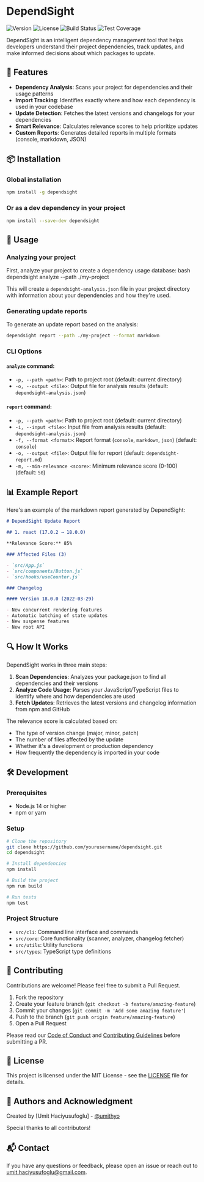 # DependSight

![Version](https://img.shields.io/npm/v/dependsight)
![License](https://img.shields.io/npm/l/dependsight)
![Build Status](https://img.shields.io/github/workflow/status/yourusername/dependsight/build)
![Test Coverage](https://img.shields.io/codecov/c/github/yourusername/dependsight)

DependSight is an intelligent dependency management tool that helps developers understand their project dependencies, track updates, and make informed decisions about which packages to update.

## 🚀 Features

- **Dependency Analysis**: Scans your project for dependencies and their usage patterns
- **Import Tracking**: Identifies exactly where and how each dependency is used in your codebase
- **Update Detection**: Fetches the latest versions and changelogs for your dependencies
- **Smart Relevance**: Calculates relevance scores to help prioritize updates
- **Custom Reports**: Generates detailed reports in multiple formats (console, markdown, JSON)

## 📦 Installation

### Global installation

```bash
npm install -g dependsight
```

### Or as a dev dependency in your project

```bash
npm install --save-dev dependsight
```

## 🔧 Usage

### Analyzing your project

First, analyze your project to create a dependency usage database:
bash
dependsight analyze --path ./my-project

This will create a `dependsight-analysis.json` file in your project directory with information about your dependencies and how they're used.

### Generating update reports

To generate an update report based on the analysis:

```bash
dependsight report --path ./my-project --format markdown
```

### CLI Options

#### `analyze` command:

- `-p, --path <path>`: Path to project root (default: current directory)
- `-o, --output <file>`: Output file for analysis results (default: `dependsight-analysis.json`)

#### `report` command:

- `-p, --path <path>`: Path to project root (default: current directory)
- `-i, --input <file>`: Input file from analysis results (default: `dependsight-analysis.json`)
- `-f, --format <format>`: Report format (`console`, `markdown`, `json`) (default: `console`)
- `-o, --output <file>`: Output file for report (default: `dependsight-report.md`)
- `-m, --min-relevance <score>`: Minimum relevance score (0-100) (default: `50`)

## 📊 Example Report

Here's an example of the markdown report generated by DependSight:

```markdown
# DependSight Update Report

## 1. react (17.0.2 → 18.0.0)

**Relevance Score:** 85%

### Affected Files (3)

- `src/App.js`
- `src/components/Button.js`
- `src/hooks/useCounter.js`

### Changelog

#### Version 18.0.0 (2022-03-29)

- New concurrent rendering features
- Automatic batching of state updates
- New suspense features
- New root API
```

## 🔍 How It Works

DependSight works in three main steps:

1. **Scan Dependencies**: Analyzes your package.json to find all dependencies and their versions
2. **Analyze Code Usage**: Parses your JavaScript/TypeScript files to identify where and how dependencies are used
3. **Fetch Updates**: Retrieves the latest versions and changelog information from npm and GitHub

The relevance score is calculated based on:
- The type of version change (major, minor, patch)
- The number of files affected by the update
- Whether it's a development or production dependency
- How frequently the dependency is imported in your code

## 🛠️ Development

### Prerequisites

- Node.js 14 or higher
- npm or yarn

### Setup

```bash
# Clone the repository
git clone https://github.com/yourusername/dependsight.git
cd dependsight

# Install dependencies
npm install

# Build the project
npm run build

# Run tests
npm test
```

### Project Structure

- `src/cli`: Command line interface and commands
- `src/core`: Core functionality (scanner, analyzer, changelog fetcher)
- `src/utils`: Utility functions
- `src/types`: TypeScript type definitions

## 🤝 Contributing

Contributions are welcome! Please feel free to submit a Pull Request.

1. Fork the repository
2. Create your feature branch (`git checkout -b feature/amazing-feature`)
3. Commit your changes (`git commit -m 'Add some amazing feature'`)
4. Push to the branch (`git push origin feature/amazing-feature`)
5. Open a Pull Request

Please read our [Code of Conduct](CODE_OF_CONDUCT.md) and [Contributing Guidelines](CONTRIBUTING.md) before submitting a PR.

## 📄 License

This project is licensed under the MIT License - see the [LICENSE](LICENSE) file for details.

## 👥 Authors and Acknowledgment

Created by [Umit Haciyusufoglu] - [@umithyo](https://github.com/umithyo)

Special thanks to all contributors!

## 📬 Contact

If you have any questions or feedback, please open an issue or reach out to [umit.haciyusufoglu@gmail.com](mailto:umit.haciyusufoglu@gmail.com).
